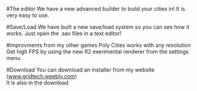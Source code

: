 
#The editor
We have a new advanced builder to build your cities in! It is very easy to use.

#Save/Load
We have built a new save/load system so you can see how it works. Just open the
.sav files in a text editor!

#improvments from my other games
Poly Cities works with any resolution <br>
Get high FPS by using the new R2 exerimental renderer from the settings menu

#Download
You can download an installer from my website (www.gridtech.weebly.com)<br>
It is also in the download
